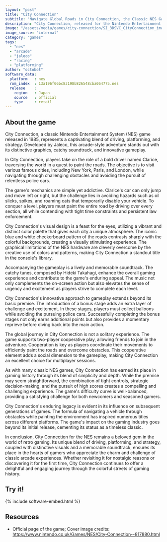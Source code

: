 ```yaml
---
layout: "post"
title: "City Connection"
subtitle: "Navigate Global Roads in City Connection, the Classic NES Game of Colorful Car Adventures."
description: "City Connection, released for the Nintendo Entertainment System (NES) in 1985, is a vibrant arcade-style driving game that challenges players to navigate global roads, avoiding obstacles and painting them with your car's exhaust. With its distinctive graphics, catchy soundtrack, and innovative gameplay, City Connection remains a cherished classic among retro gaming enthusiasts."
image: "/assets/media/games/city-connection/SI_3DSVC_CityConnection_image1600w.jpg"
image_source: "internal"
category: "games"
tags:
  - "nes"
  - "arcade"
  - "jaleco"
  - "racing"
  - "platforming"
author: "octobot"
software_data:
  platform   : nes
  rom_index  : 13a196f06bc83198b826548cba064775.nes
  release    :
    region   : Japan
    source   : official
    type     : retail
---
```


## About the game

City Connection, a classic Nintendo Entertainment System (NES) game released in 1985, represents a captivating blend of driving, platforming, and strategy. Developed by Jaleco, this arcade-style adventure stands out with its distinctive graphics, catchy soundtrack, and innovative gameplay.

In City Connection, players take on the role of a bold driver named Clarice, traversing the world in a quest to paint the roads. The objective is to visit various famous cities, including New York, Paris, and London, while navigating through challenging obstacles and avoiding the pursuit of relentless police cars.

The game's mechanics are simple yet addictive. Clarice's car can only jump and move left or right, but the challenge lies in avoiding hazards such as oil slicks, spikes, and roaming cats that temporarily disable your vehicle. To conquer a level, players must paint the entire road by driving over every section, all while contending with tight time constraints and persistent law enforcement.

City Connection's visual design is a feast for the eyes, utilizing a vibrant and distinct color palette that gives each city a unique atmosphere. The iconic blue and white checkerboard pattern of the roads contrasts sharply with the colorful backgrounds, creating a visually stimulating experience. The graphical limitations of the NES hardware are cleverly overcome by the creative use of colors and patterns, making City Connection a standout title in the console's library.

Accompanying the gameplay is a lively and memorable soundtrack. The catchy tunes, composed by Hideki Takahagi, enhance the overall gaming experience and contribute to the game's enduring appeal. The music not only complements the on-screen action but also elevates the sense of urgency and excitement as players strive to complete each level.

City Connection's innovative approach to gameplay extends beyond its basic premise. The introduction of a bonus stage adds an extra layer of challenge and excitement. In these stages, players must collect balloons while avoiding the pursuing police cars. Successfully completing the bonus stages not only earns additional points but also provides a momentary reprieve before diving back into the main action.

The global journey in City Connection is not a solitary experience. The game supports two-player cooperative play, allowing friends to join in the adventure. Cooperation is key as players coordinate their movements to efficiently paint the roads and overcome obstacles. This cooperative element adds a social dimension to the gameplay, making City Connection an excellent choice for multiplayer sessions.

As with many classic NES games, City Connection has earned its place in gaming history through its blend of simplicity and depth. While the premise may seem straightforward, the combination of tight controls, strategic decision-making, and the pursuit of high scores creates a compelling and challenging experience. The game's difficulty curve is well-balanced, providing a satisfying challenge for both newcomers and seasoned gamers.

City Connection's enduring legacy is evident in its influence on subsequent generations of games. The formula of navigating a vehicle through obstacles while painting the environment has inspired numerous titles across different platforms. The game's impact on the gaming industry goes beyond its initial release, cementing its status as a timeless classic.

In conclusion, City Connection for the NES remains a beloved gem in the world of retro gaming. Its unique blend of driving, platforming, and strategy, coupled with distinctive visuals and a memorable soundtrack, ensures its place in the hearts of gamers who appreciate the charm and challenge of classic arcade experiences. Whether revisiting it for nostalgic reasons or discovering it for the first time, City Connection continues to offer a delightful and engaging journey through the colorful streets of gaming history.

## Try it!

{% include software-embed.html %}

## Resources

* Official page of the game; Cover image credits: <https://www.nintendo.co.uk/Games/NES/City-Connection--817880.html>
